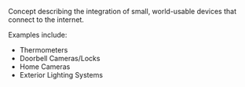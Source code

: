 Concept describing the integration of small, world-usable devices that connect to the internet.

Examples include:
- Thermometers
- Doorbell Cameras/Locks
- Home Cameras
- Exterior Lighting Systems